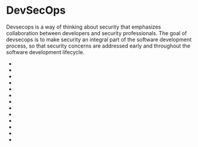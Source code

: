 # DevSecOps

Devsecops is a way of thinking about security that emphasizes collaboration between developers and security professionals. The goal of devsecops is to make security an integral part of the software development process, so that security concerns are addressed early and throughout the software development lifecycle.

* [](introduction-to-devops-culture-and-practices)
* [](introduction-to-the-devsecops-environment)
* [](devsecops-automated-security-for-continuous-delivery)
* [](common-application-security-testing-ast-tools-in-devsecops)
* [](the-6-components-of-devsecops)
* [](what-is-continuous-integration)
* [](improving-devops-pipeline-security)
* [](benefits-of-continuous-delivery-cd)
* [](appsec-pipeline-why-shared-security-accountability-is-key-to-success)
* [](the-starting-foundations-of-a-software-security-education-program)
* [](deployment-methods-in-continuos-delivery)
* [](introduction-to-configuration-management)
* [](general-security-risks-when-applying-devops)

